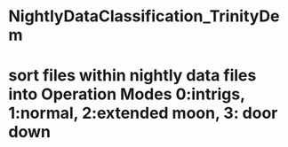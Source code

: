 # NightlyDataClassification_TrinityDem
# sort files within nightly data files into Operation Modes 0:intrigs, 1:normal, 2:extended moon, 3: door down
